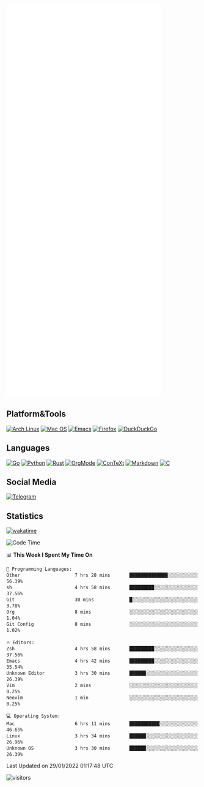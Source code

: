 ![Metrics](https://github.com/SteamedFish/SteamedFish/blob/master/github-metrics.svg)

## Platform&Tools

[![Arch Linux](https://img.shields.io/badge/ArchLinux-1793D1?logo=arch-linux&logoColor=fff&style=flat-square)](https://archlinux.org/)
[![Mac OS](https://img.shields.io/badge/MacOS-000000?style=flat-square&logo=macos&logoColor=F0F0F0)](https://www.apple.com/macos/)
[![Emacs](https://img.shields.io/badge/Emacs-%237F5AB6.svg?&style=flat-square&logo=gnu-emacs&logoColor=white)](https://www.gnu.org/software/emacs/)
[![Firefox](https://img.shields.io/badge/Firefox-FF7139?style=flat-square&logo=Firefox-Browser&logoColor=white)](https://firefox.com/)
[![DuckDuckGo](https://img.shields.io/badge/DuckDuckGo-DE5833?style=flat-square&logo=DuckDuckGo&logoColor=white)](https://duckduckgo.com/)

## Languages

[![Go](https://img.shields.io/badge/Golang-%2300ADD8.svg?style=flat-square&logo=go&logoColor=white)](https://golang.org/)
[![Python](https://img.shields.io/badge/Python-3670A0?style=flat-square&logo=python&logoColor=ffdd54)](https://www.python.org/)
[![Rust](https://img.shields.io/badge/Rust-%23000000.svg?style=flat-square&logo=rust&logoColor=white)](https://www.rust-lang.org/)
[![OrgMode](https://img.shields.io/badge/OrgMode-%23000000.svg?style=flat-square&logo=org&logoColor=white)](https://orgmode.org/)
[![ConTeXt](https://img.shields.io/badge/ConTeXt-%23008080.svg?style=flat-square&logo=latex&logoColor=white)](https://contextgarden.net/)
[![Markdown](https://img.shields.io/badge/MarkDown-%23000000.svg?style=flat-square&logo=markdown&logoColor=white)](https://daringfireball.net/projects/markdown/)
[![C](https://img.shields.io/badge/C-%2300599C.svg?style=flat-square&logo=c&logoColor=white)](https://www.iso.org/standard/74528.html)

## Social Media

[![Telegram](https://img.shields.io/badge/SteamedFish-2CA5E0?style=social&logo=telegram&logoColor=white)](https://t.me/SteamedFish)

## Statistics
[![wakatime](https://wakatime.com/badge/user/168280d6-fcf2-4b4f-ad3a-dc4612f35b38.svg)](https://wakatime.com/@168280d6-fcf2-4b4f-ad3a-dc4612f35b38)

<!--START_SECTION:waka-->
![Code Time](http://img.shields.io/badge/Code%20Time-1%2C582%20hrs%2034%20mins-blue)

📊 **This Week I Spent My Time On** 

```text
💬 Programming Languages: 
Other                    7 hrs 28 mins       ██████████████░░░░░░░░░░░   56.39% 
sh                       4 hrs 58 mins       █████████░░░░░░░░░░░░░░░░   37.56% 
Git                      30 mins             █░░░░░░░░░░░░░░░░░░░░░░░░   3.78% 
Org                      8 mins              ░░░░░░░░░░░░░░░░░░░░░░░░░   1.04% 
Git Config               8 mins              ░░░░░░░░░░░░░░░░░░░░░░░░░   1.02%

🔥 Editors: 
Zsh                      4 hrs 58 mins       █████████░░░░░░░░░░░░░░░░   37.56% 
Emacs                    4 hrs 42 mins       █████████░░░░░░░░░░░░░░░░   35.54% 
Unknown Editor           3 hrs 30 mins       ██████░░░░░░░░░░░░░░░░░░░   26.39% 
Vim                      2 mins              ░░░░░░░░░░░░░░░░░░░░░░░░░   0.25% 
Neovim                   1 min               ░░░░░░░░░░░░░░░░░░░░░░░░░   0.25%

💻 Operating System: 
Mac                      6 hrs 11 mins       ███████████░░░░░░░░░░░░░░   46.65% 
Linux                    3 hrs 34 mins       ██████░░░░░░░░░░░░░░░░░░░   26.96% 
Unknown OS               3 hrs 30 mins       ██████░░░░░░░░░░░░░░░░░░░   26.39%

```


 Last Updated on 29/01/2022 01:17:48 UTC
<!--END_SECTION:waka-->

![visitors](https://visitor-badge.laobi.icu/badge?page_id=SteamedFish.SteamedFish)
